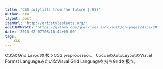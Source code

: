 ```yaml
---
title: 'CSS polyfills from the future | GSS'
author: azu
layout: post
itemUrl: 'http://gridstylesheets.org/'
editJSONPath: 'https://github.com/jser/jser.info/edit/gh-pages/data/2015/02/index.json'
date: '2015-02-07T08:16:44+00:00'
tags:
  - CSS
---
```

CSSのGrid Layoutを扱うCSS preprocessor。 CocoaのAutoLayoutのVisual Format LanguageみたいなVisual Grid Languageを持ちGridを扱う。

